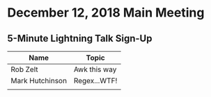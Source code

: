 # December 12, 2018 Main Meeting
## 5-Minute Lightning Talk Sign-Up

Name | Topic
--- | --- 
Rob Zelt | Awk this way
Mark Hutchinson | Regex...WTF!
<your name here> | <your topic here>
  
